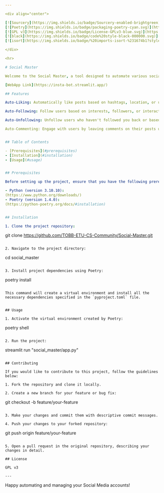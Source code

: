 ```yaml
---

<div align="center">

[![Sourcery](https://img.shields.io/badge/Sourcery-enabled-brightgreen)](https://sourcery.ai)
[![Poetry](https://img.shields.io/badge/packaging-poetry-cyan.svg)](https://python-poetry.org/)
[![GPL v3](https://img.shields.io/badge/License-GPLv3-blue.svg)](https://www.gnu.org/licenses/gpl-3.0)
[![black](https://img.shields.io/badge/code%20style-black-000000.svg)](https://github.com/psf/black)
[![isort](https://img.shields.io/badge/%20imports-isort-%231674b1?style=flat&labelColor=ef8336)](https://pycqa.github.io/isort/)

</div>

<hr>

# Social Master

Welcome to the Social Master, a tool designed to automate various social media management tasks on Instagram and Medium. This bot is developed to assist social media managers, influencers, and businesses in efficiently handling their social media accounts.

[WebApp Link](https://insta-bot.streamlit.app/)

## Features

Auto-Liking: Automatically like posts based on hashtags, location, or user feeds to boost engagement and visibility.

Auto-Following: Follow users based on interests, followers, or interactions to grow your audience.

Auto-Unfollowing: Unfollow users who haven't followed you back or based on certain criteria.

Auto-Commenting: Engage with users by leaving comments on their posts using customizable templates.


## Table of Contents

- [Prerequisites](#prerequisites)
- [Installation](#installation)
- [Usage](#usage)


## Prerequisites

Before setting up the project, ensure that you have the following prerequisites installed on your machine:

- Python (version 3.10.10):
(https://www.python.org/downloads/)
- Poetry (version 1.4.0):
(https://python-poetry.org/docs/#installation)


## Installation

1. Clone the project repository:

```
git clone https://github.com/TOBB-ETU-CS-Community/Social-Master.git
```

2. Navigate to the project directory:

```
cd social_master
```

3. Install project dependencies using Poetry:

```
poetry install
```

This command will create a virtual environment and install all the necessary dependencies specified in the `pyproject.toml` file.


## Usage

1. Activate the virtual environment created by Poetry:

```
poetry shell
```

2. Run the project:

```
streamlit run "social_master/app.py"
```

## Contributing

If you would like to contribute to this project, follow the guidelines below:

1. Fork the repository and clone it locally.

2. Create a new branch for your feature or bug fix:
   ```
   git checkout -b feature/your-feature
   ```

3. Make your changes and commit them with descriptive commit messages.

4. Push your changes to your forked repository:
   ```
   git push origin feature/your-feature
   ```

5. Open a pull request in the original repository, describing your changes in detail.

## License

GPL v3

---
```


Happy automating and managing your Social Media accounts!
